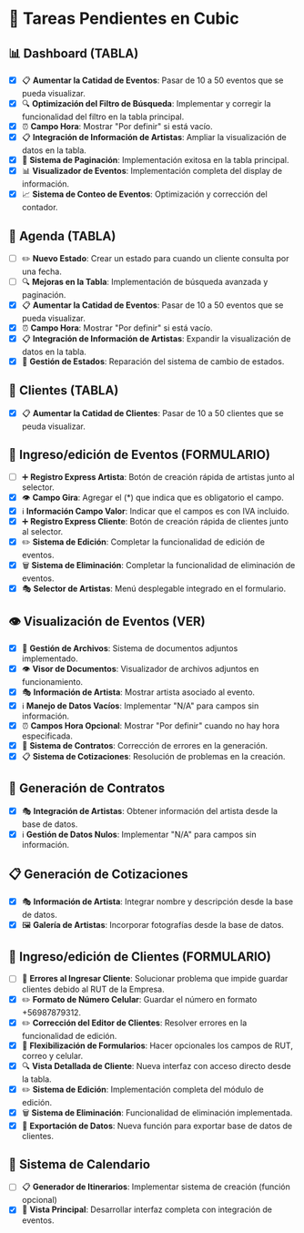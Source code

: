 
# 🎯 Tareas Pendientes en Cubic

## 📊 Dashboard (TABLA)
- [x] 📋 **Aumentar la Catidad de Eventos**: Pasar de 10 a 50 eventos que se pueda visualizar.
- [x] 🔍 **Optimización del Filtro de Búsqueda**: Implementar y corregir la funcionalidad del filtro en la tabla principal.
- [x] ⏰ **Campo Hora**: Mostrar "Por definir" si está vacío.
- [x] 📋 **Integración de Información de Artistas**: Ampliar la visualización de datos en la tabla.
- [x] 📄 **Sistema de Paginación**: Implementación exitosa en la tabla principal.
- [x] 📊 **Visualizador de Eventos**: Implementación completa del display de información.
- [x] 📈 **Sistema de Conteo de Eventos**: Optimización y corrección del contador.

## 📅 Agenda (TABLA)
- [ ] ✏️ **Nuevo Estado**: Crear un estado para cuando un cliente consulta por una fecha.
- [ ] 🔍 **Mejoras en la Tabla**: Implementación de búsqueda avanzada y paginación.
- [x] 📋 **Aumentar la Catidad de Eventos**: Pasar de 10 a 50 eventos que se pueda visualizar.
- [x] ⏰ **Campo Hora**: Mostrar "Por definir" si está vacío.
- [x] 📋 **Integración de Información de Artistas**: Expandir la visualización de datos en la tabla.
- [x] 🔄 **Gestión de Estados**: Reparación del sistema de cambio de estados.

## 📅 Clientes (TABLA)
- [x] 📋 **Aumentar la Catidad de Clientes**: Pasar de 10 a 50 clientes que se peuda visualizar.

## 🎫 Ingreso/edición de Eventos (FORMULARIO)
- [ ] ➕ **Registro Express Artista**: Botón de creación rápida de artistas junto al selector.
- [x] 👁️ **Campo Gira**: Agregar el (*) que indica que es obligatorio el campo.
- [x]  ℹ️  **Información Campo Valor**: Indicar que el campos es con IVA incluido.
- [x] ➕ **Registro Express Cliente**: Botón de creación rápida de clientes junto al selector.
- [x] ✏️ **Sistema de Edición**: Completar la funcionalidad de edición de eventos.
- [x] 🗑️ **Sistema de Eliminación**: Completar la funcionalidad de eliminación de eventos.
- [x] 🎭 **Selector de Artistas**: Menú desplegable integrado en el formulario.

## 👁️ Visualización de Eventos (VER)
- [x] 📎 **Gestión de Archivos**: Sistema de documentos adjuntos implementado.
- [x] 👁️ **Visor de Documentos**: Visualizador de archivos adjuntos en funcionamiento.
- [x] 🎭 **Información de Artista**: Mostrar artista asociado al evento.
- [x]  ℹ️  **Manejo de Datos Vacíos**: Implementar "N/A" para campos sin información.
- [x] ⏰ **Campos Hora Opcional**: Mostrar "Por definir" cuando no hay hora especificada.
- [x] 📄 **Sistema de Contratos**: Corrección de errores en la generación.
- [x] 📋 **Sistema de Cotizaciones**: Resolución de problemas en la creación.

## 📄 Generación de Contratos
- [x] 🎭 **Integración de Artistas**: Obtener información del artista desde la base de datos.
- [x]  ℹ️  **Gestión de Datos Nulos**: Implementar "N/A" para campos sin información.

## 📋 Generación de Cotizaciones
- [x] 🎭 **Información de Artista**: Integrar nombre y descripción desde la base de datos.
- [x] 🖼️ **Galería de Artistas**: Incorporar fotografías desde la base de datos.

## 👥 Ingreso/edición de Clientes (FORMULARIO)
- [ ] 🐜 **Errores al Ingresar Cliente**: Solucionar problema que impide guardar clientes debido al RUT de la Empresa.
- [x] ✏️ **Formato de Número Celular**: Guardar el número en formato +56987879312.
- [x] ✏️ **Corrección del Editor de Clientes**: Resolver errores en la funcionalidad de edición.
- [x] 📝 **Flexibilización de Formularios**: Hacer opcionales los campos de RUT, correo y celular.
- [x] 🔍 **Vista Detallada de Cliente**: Nueva interfaz con acceso directo desde la tabla.
- [x] ✏️ **Sistema de Edición**: Implementación completa del módulo de edición.
- [x] 🗑️ **Sistema de Eliminación**: Funcionalidad de eliminación implementada.
- [x] 💾 **Exportación de Datos**: Nueva función para exportar base de datos de clientes.

## 📆 Sistema de Calendario
- [ ] 📋 **Generador de Itinerarios**: Implementar sistema de creación (función opcional)
- [x] 📅 **Vista Principal**: Desarrollar interfaz completa con integración de eventos.